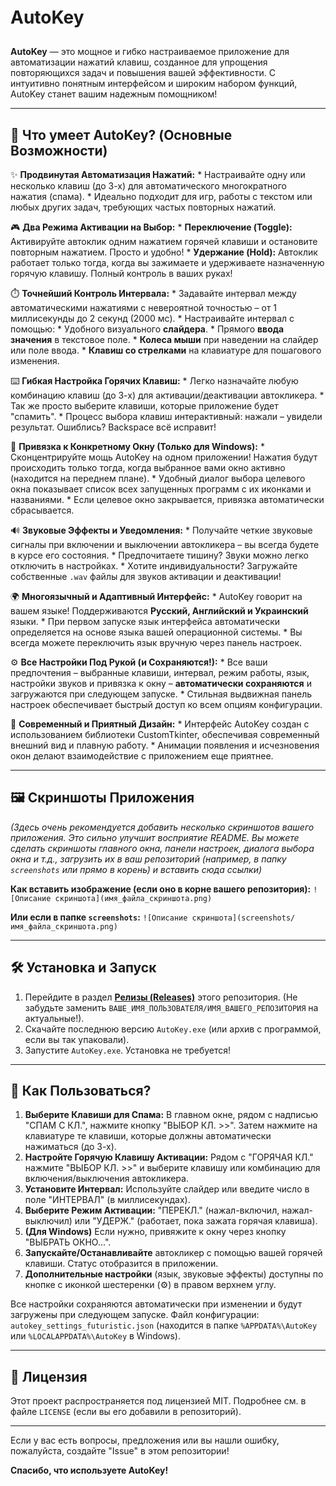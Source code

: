 # AutoKey ㅤ <p align="center">
  </p>

**AutoKey** — это мощное и гибко настраиваемое приложение для автоматизации нажатий клавиш, созданное для упрощения повторяющихся задач и повышения вашей эффективности. С интуитивно понятным интерфейсом и широким набором функций, AutoKey станет вашим надежным помощником!

---

## 🚀 Что умеет AutoKey? (Основные Возможности)

✨ **Продвинутая Автоматизация Нажатий:**
    * Настраивайте одну или несколько клавиш (до 3-х) для автоматического многократного нажатия (спама).
    * Идеально подходит для игр, работы с текстом или любых других задач, требующих частых повторных нажатий.

🎮 **Два Режима Активации на Выбор:**
    * **Переключение (Toggle):** Активируйте автоклик одним нажатием горячей клавиши и остановите повторным нажатием. Просто и удобно!
    * **Удержание (Hold):** Автоклик работает только тогда, когда вы зажимаете и удерживаете назначенную горячую клавишу. Полный контроль в ваших руках!

⏱️ **Точнейший Контроль Интервала:**
    * Задавайте интервал между автоматическими нажатиями с невероятной точностью – от 1 миллисекунды до 2 секунд (2000 мс).
    * Настраивайте интервал с помощью:
        * Удобного визуального **слайдера**.
        * Прямого **ввода значения** в текстовое поле.
        * **Колеса мыши** при наведении на слайдер или поле ввода.
        * **Клавиш со стрелками** на клавиатуре для пошагового изменения.

⌨️ **Гибкая Настройка Горячих Клавиш:**
    * Легко назначайте любую комбинацию клавиш (до 3-х) для активации/деактивации автокликера.
    * Так же просто выберите клавиши, которые приложение будет "спамить".
    * Процесс выбора клавиш интерактивный: нажали – увидели результат. Ошиблись? Backspace всё исправит!

🎯 **Привязка к Конкретному Окну (Только для Windows):**
    * Сконцентрируйте мощь AutoKey на одном приложении! Нажатия будут происходить только тогда, когда выбранное вами окно активно (находится на переднем плане).
    * Удобный диалог выбора целевого окна показывает список всех запущенных программ с их иконками и названиями.
    * Если целевое окно закрывается, привязка автоматически сбрасывается.

🔊 **Звуковые Эффекты и Уведомления:**
    * Получайте четкие звуковые сигналы при включении и выключении автокликера – вы всегда будете в курсе его состояния.
    * Предпочитаете тишину? Звуки можно легко отключить в настройках.
    * Хотите индивидуальности? Загружайте собственные `.wav` файлы для звуков активации и деактивации!

🌍 **Многоязычный и Адаптивный Интерфейс:**
    * AutoKey говорит на вашем языке! Поддерживаются **Русский, Английский и Украинский** языки.
    * При первом запуске язык интерфейса автоматически определяется на основе языка вашей операционной системы.
    * Вы всегда можете переключить язык вручную через панель настроек.

⚙️ **Все Настройки Под Рукой (и Сохраняются!):**
    * Все ваши предпочтения – выбранные клавиши, интервал, режим работы, язык, настройки звуков и привязка к окну – **автоматически сохраняются** и загружаются при следующем запуске.
    * Стильная выдвижная панель настроек обеспечивает быстрый доступ ко всем опциям конфигурации.

🎨 **Современный и Приятный Дизайн:**
    * Интерфейс AutoKey создан с использованием библиотеки CustomTkinter, обеспечивая современный внешний вид и плавную работу.
    * Анимации появления и исчезновения окон делают взаимодействие с приложением еще приятнее.

---

## 🖼️ Скриншоты Приложения

*(Здесь очень рекомендуется добавить несколько скриншотов вашего приложения. Это сильно улучшит восприятие README. Вы можете сделать скриншоты главного окна, панели настроек, диалога выбора окна и т.д., загрузить их в ваш репозиторий (например, в папку `screenshots` или прямо в корень) и вставить сюда ссылки)*

**Как вставить изображение (если оно в корне вашего репозитория):**
`![Описание скриншота](имя_файла_скриншота.png)`

**Или если в папке `screenshots`:**
`![Описание скриншота](screenshots/имя_файла_скриншота.png)`

---

## 🛠️ Установка и Запуск

1.  Перейдите в раздел [**Релизы (Releases)**](https://github.com/ВАШЕ_ИМЯ_ПОЛЬЗОВАТЕЛЯ/ИМЯ_ВАШЕГО_РЕПОЗИТОРИЯ/releases) этого репозитория. (Не забудьте заменить `ВАШЕ_ИМЯ_ПОЛЬЗОВАТЕЛЯ/ИМЯ_ВАШЕГО_РЕПОЗИТОРИЯ` на актуальные!).
2.  Скачайте последнюю версию `AutoKey.exe` (или архив с программой, если вы так упаковали).
3.  Запустите `AutoKey.exe`. Установка не требуется!

---

## 🔧 Как Пользоваться?

1.  **Выберите Клавиши для Спама:** В главном окне, рядом с надписью "СПАМ С КЛ.", нажмите кнопку "ВЫБОР КЛ. >>". Затем нажмите на клавиатуре те клавиши, которые должны автоматически нажиматься (до 3-х).
2.  **Настройте Горячую Клавишу Активации:** Рядом с "ГОРЯЧАЯ КЛ." нажмите "ВЫБОР КЛ. >>" и выберите клавишу или комбинацию для включения/выключения автокликера.
3.  **Установите Интервал:** Используйте слайдер или введите число в поле "ИНТЕРВАЛ" (в миллисекундах).
4.  **Выберите Режим Активации:** "ПЕРЕКЛ." (нажал-включил, нажал-выключил) или "УДЕРЖ." (работает, пока зажата горячая клавиша).
5.  **(Для Windows)** Если нужно, привяжите к окну через кнопку "ВЫБРАТЬ ОКНО...".
6.  **Запускайте/Останавливайте** автокликер с помощью вашей горячей клавиши. Статус отобразится в приложении.
7.  **Дополнительные настройки** (язык, звуковые эффекты) доступны по кнопке с иконкой шестеренки (⚙️) в правом верхнем углу.

Все настройки сохраняются автоматически при изменении и будут загружены при следующем запуске. Файл конфигурации: `autokey_settings_futuristic.json` (находится в папке `%APPDATA%\AutoKey` или `%LOCALAPPDATA%\AutoKey` в Windows).

---

## 📄 Лицензия

Этот проект распространяется под лицензией MIT. Подробнее см. в файле `LICENSE` (если вы его добавили в репозиторий).

---

Если у вас есть вопросы, предложения или вы нашли ошибку, пожалуйста, создайте "Issue" в этом репозитории!

**Спасибо, что используете AutoKey!**
